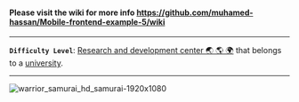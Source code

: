 #### Please visit the wiki for more info https://github.com/muhamed-hassan/Mobile-frontend-example-5/wiki

***

**`Difficulty Level`**: [Research and development center 🌏 🌎 🌍](https://en.wikipedia.org/wiki/Research_and_development) that belongs to a [university](https://en.wikipedia.org/wiki/University).

***

![warrior_samurai_hd_samurai-1920x1080](https://github.com/muhamed-hassan/Mobile-frontend-example-5/assets/17825804/95a51b44-d98e-497b-b2a6-fc45e35cf030)
